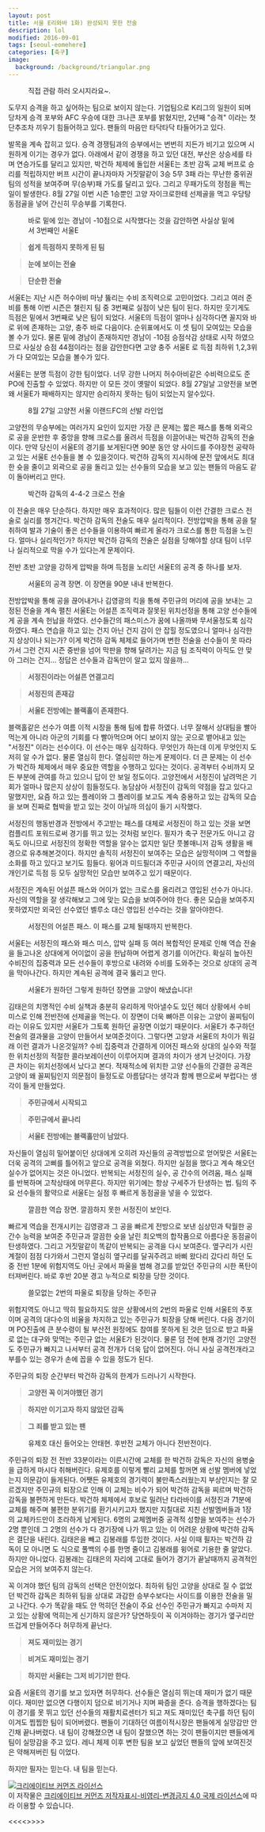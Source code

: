```yaml
---
layout: post
title: 서울 E리와바 1화) 완성되지 못한 전술
description: lol
modified: 2016-09-01
tags: [seoul-eomehere]
categories: [축구]
image:
  background: /background/triangular.png
---
```


<figure>
	<a href="https://raw.githubusercontent.com/goodseonbi/duckfactory/gh-pages/images/categories/soccer/seoul-eomehere/title.png"><img src="https://raw.githubusercontent.com/goodseonbi/duckfactory/gh-pages/images/categories/soccer/seoul-eomehere/title.png" alt=""></a>
	<figcaption>직접 관람 하러 오시지라요~.</figcaption>
</figure>

도무지 승격을 하고 싶어하는 팀으로 보이지 않는다.
기업팀으로 K리그의 일원이 되며 당차게 승격 포부와 AFC 우승에 대한 크나큰 포부를 밝혔지만, 2년째 "승격" 이라는 첫 단추조차 끼우기 힘들어하고 있다. 
팬들의 마음만 타닥타닥 타들어가고 있다.

<!-- more -->

발목을 계속 잡히고 있다. 승격 경쟁팀과의 승부에서는 번번히 지든가 비기고 있으며 시원하게 이기는 경우가 없다. 아래에서 같이 경쟁을 하고 있던 대전, 부산은 상승세를 타며 연승가도를 달리고 있지만, 박건하 체제에 돌입한 서울E는 초반 감독 교체 버프로 승리를 적립하지만 버프 시간이 끝나자마자 거짓말같이 3승 5무 3패 라는 무난한 중위권 팀의 성적을 보여주며 무(승부)패 가도를 달리고 있다. 그리고 무패가도의 정점을 찍는 일이 발생한다. 8월 27일 이번 시즌 1승뿐인 고양 자이크로한테 선제골을 먹고 우당탕 동점골을 넣어 간신히 무승부를 기록한다. 


<figure>
	<a href="https://raw.githubusercontent.com/goodseonbi/duckfactory/gh-pages/images/categories/soccer/seoul-eomehere/standing.png"><img src="https://raw.githubusercontent.com/goodseonbi/duckfactory/gh-pages/images/categories/soccer/seoul-eomehere/standing.png" alt=""></a>
	<figcaption>바로 밑에 있는 경남이 -10점으로 시작했다는 것을 감안하면 사실상 밑에서 3번째인 서울E</figcaption>
</figure>


>**쉽게 득점하지 못하게 된 팀**

>**눈에 보이는 전술**

>**단순한 전술**


서울E는 지난 시즌 허수아비 마냥 뚫리는 수비 조직력으로 고민이었다. 그리고 여러 준비를 통해 이번 시즌은 챌린지 팀 중 3번째로 실점이 낮은 팀이 된다. 하지만 웃기게도 득점은 밑에서 3번째로 낮은 팀이 되었다. 서울E의 득점이 얼마나 심각하다면 꼴지와 바로 위에 존재하는 고양, 충주 바로 다음이다. 순위표에서도 이 셋 팀이 모여있는 모습을 볼 수가 있다. 물론 밑에 경남이 존재하지만 경남이 -10점 승점삭감 상태로 시작 하였으므로 사실상 승점 44점이라는 점을 감안한다면 고양 충주 서울E 로 득점 최하위 1,2,3위가 다 모여있는 모습을 볼수가 있다.

서울E는 분명 득점이 강한 팀이었다. 너무 강한 나머지 허수아비같은 수비력으로도 준PO에 진출할 수 있었다. 하지만 이 모든 것이 옛말이 되었다. 8월 27일날 고양전을 보면 왜 서울E가 패배하지는 않지만 승리하지 못하는 팀이 되었는지 알수있다. 


<figure>
	<a href="https://raw.githubusercontent.com/goodseonbi/duckfactory/gh-pages/images/categories/soccer/seoul-eomehere/LINEUP11.png"><img src="https://raw.githubusercontent.com/goodseonbi/duckfactory/gh-pages/images/categories/soccer/seoul-eomehere/LINEUP11.png" alt=""></a>
	<figcaption>8월 27일 고양전 서울 이랜드FC의 선발 라인업</figcaption>
</figure>


고양전의 무승부에는 여러가지 요인이 있지만 가장 큰 문제는 짧은 패스를 통해 외곽으로 공을 운반한 후 중앙을 향해 크로스를 올려서 득점을 이끌어내는 박건하 감독의 전술이다. 만약 당신이 서울E의 경기를 보게된다면 90분 동안 양 사이드를 주야장천 공략하고 있는 서울E 선수들을 볼 수 있을것이다. 박건하 감독의 지시하에 문전 앞에서도 최대한 슛을 줄이고 외곽으로 공을 돌리고 있는 선수들의 모습을 보고 있는 팬들의 마음도 같이 돌아버리고 만다.


<figure>
	<a href="https://raw.githubusercontent.com/goodseonbi/duckfactory/gh-pages/images/categories/soccer/seoul-eomehere/Park-Kun-Ha-tactics.gif"><img src="https://raw.githubusercontent.com/goodseonbi/duckfactory/gh-pages/images/categories/soccer/seoul-eomehere/Park-Kun-Ha-tactics.gif" alt=""></a>
	<figcaption>박건하 감독의 4-4-2 크로스 전술</figcaption>
</figure>


이 전술은 매우 단순하다. 하지만 매우 효과적이다. 많은 팀들이 이런 간결한 크로스 전술로 실리를 챙겨간다. 박건하 감독의 전술도 매우 실리적이다. 전방압박을 통해 공을 탈취하여 발과 기술이 좋은 선수들을 이용하여 빠르게 올라가 크로스를 통한 득점을 노린다. 얼마나 실리적인가? 하지만 박건하 감독의 전술은 실점을 당해야할 상대 팀이 너무나 실리적으로 막을 수가 있다는게 문제이다. 

전반 초반 고양을 강하게 압박을 하며 득점을 노리던 서울E의 공격 중 하나를 보자.


<figure>
	<a href="https://raw.githubusercontent.com/goodseonbi/duckfactory/gh-pages/images/categories/soccer/seoul-eomehere/Loose-attack.gif"><img src="https://raw.githubusercontent.com/goodseonbi/duckfactory/gh-pages/images/categories/soccer/seoul-eomehere/Loose-attack.gif" alt=""></a>
	<figcaption>서울E의 공격 장면. 이 장면을 90분 내내 반복한다.</figcaption>
</figure>


전방압박을 통해 공을 끊어내거나 김영광의 킥을 통해 주민규의 머리에 공을 보내는 고정된 전술을 계속 펼친 서울E는 어설픈 조직력과 잘못된 위치선정을 통해 고양 선수들에게 공을 계속 헌납을 하였다. 선수들간의 패스미스가 꿈에 나올까봐 무서울정도록 심각하였다. 패스 연습을 하고 있는 건지 아닌 건지 감이 안 잡힐 정도였으니 얼마나 심각한지 상상이나 되는가? 이게 박건하 감독 체제로 들어가며 변한 전술을 선수들이 못 따라가서 그런 건지 시즌 중반을 넘어 막판을 향해 달려가는 지금 팀 조직력이 아직도 안 맞아 그러는 건지... 정답은 선수들과 감독만이 알고 있지 않을까...


>**서정진이라는 어설픈 연결고리**

>**서정진의 존재감**

>**서울E 전방에는 블랙홀이 존재한다.**


블랙홀같은 선수가 여름 이적 시장을 통해 팀에 합류 하였다. 너무 잘해서 상대팀을 빨아먹는게 아니라 아군의 기회를 다 빨아먹으며 어디 보이지 않는 곳으로 뱉어내고 있는 "서정진" 이라는 선수이다. 이 선수는 매우 심각하다. 무엇인가 하는데 이게 무엇인지 도저히 알 수가 없다. 물론 열심히 한다. 열심히만 하는게 문제이다. 더 큰 문제는 이 선수가 박건하 체제에서 매우 중요한 역할을 수행하고 있다는 것이다. 공격부터 수비까지 모든 부분에 관여를 하고 있으니 답이 안 보일 정도이다. 고양전에서 서정진이 날려먹은 기회가 얼마나 많은지 상상이 힘들정도다. 농담삼아 서정진이 감독의 약점을 잡고 있다고 말했지만, 요즘 하고 있는 플레이와 그 플레이를 보고도 계속 중용하고 있는 감독의 모습을 보며 진짜로 협박을 받고 있는 것이 아닐까 의심이 들기 시작했다.

서정진의 행동반경과 전방에서 주고받는 패스를 대체로 서정진이 하고 있는 것을 보면 컴플리트 포워드로써 경기를 뛰고 있는 것처럼 보인다. 필자가 축구 전문가도 아니고 감독도 아니므로 서정진의 정확한 역할을 알수는 없지만 일단 풋볼매니저 감독 생활을 배경으로 유추해본것이다. 하지만 솔직히 서정진이 보여주는 모습은 실망적이며 그 역할을 소화를 하고 있다고 보기도 힘들다. 윙어과 미드필더과 주민규 사이의 연결고리, 자신의 개인기로 득점 등 모두 실망적인 모습만 보여주고 있기 때문이다.

서정진은 계속된 어설픈 패스와 어이가 없는 크로스를 올리려고 영입된 선수가 아니다. 자신의 역할을 잘 생각해보고 그에 맞는 모습을 보여주어야 한다. 좋은 모습을 보여주지 못하였지만 외국인 선수였던 벨루소 대신 영입된 선수라는 것을 알아야한다.


<figure>
	<a href="https://raw.githubusercontent.com/goodseonbi/duckfactory/gh-pages/images/categories/soccer/seoul-eomehere/Newness-of-Seo-Jung-jin.gif"><img src="https://raw.githubusercontent.com/goodseonbi/duckfactory/gh-pages/images/categories/soccer/seoul-eomehere/Newness-of-Seo-Jung-jin.gif" alt=""></a>
	<figcaption>서정진의 어설픈 패스. 이 패스를 교체 될때까지 반복한다.</figcaption>
</figure>


서울E는 서정진의 패스와 패스 미스, 압박 실패 등 여러 복합적인 문제로 인해 역습 전술을 들고나온 상대에게 어이없이 공을 헌납하며 어렵게 경기를 이어간다. 확실히 높아진 수비진의 집중력과 모든 선수들이 후방으로 내려와 수비를 도와주는 것으로 상대의 공격을 막아나간다. 하지만 계속된 공격에 결국 뚫리고 만다.


<figure>
	<a href="https://raw.githubusercontent.com/goodseonbi/duckfactory/gh-pages/images/categories/soccer/seoul-eomehere/Goals-against.gif"><img src="https://raw.githubusercontent.com/goodseonbi/duckfactory/gh-pages/images/categories/soccer/seoul-eomehere/Goals-against.gif" alt=""></a>
	<figcaption>서울E가 원하던 그렇게 원하던 장면을 고양이 해냈습니다!</figcaption>
</figure>


김태은의 치명적인 수비 실책과 충분히 유리하게 막아낼수도 있던 헤더 상황에서 수비 미스로 인해 전반전에 선제골을 먹는다. 이 장면이 더욱 뼈아픈 이유는 고양이 꼴찌팀이라는 이유도 있지만 서울E가 그토록 원하던 골장면 이었기 때문이다. 서울E가 추구하던 전술의 결과물을 고양이 만들어서 보여준것이다. 그렇다면 고양과 서울E의 차이가 뭐길래 이런 결과가 나온것일까? 수비 집중력과 간결하게 이어진 패스와 상대의 실수와 적절한 위치선정의 적절한 콜라보레이션이 이루어지며 결과의 차이가 생겨 난것이다. 가장 큰 차이는 위치선정에서 났다고 본다. 적재적소에 위치한 고양 선수들의 간결한 공격은 고양이 왜 꼴찌팀인지 의문점이 들정도로 아름답다는 생각과 함께 팬으로써 부럽다는 생각이 들게 만들었다.


>**주민규에서 시작되고**

>**주민규에서 끝나리**

>**서울E 전방에는 블랙홀만이 남았다.**


자신들이 열심히 밀어붙이던 상대에게 오히려 자신들의 공격방법으로 얻어맞은 서울E는 더욱 공격의 고삐를 틀어쥐고 앞으로 공격을 외쳤다. 하지만 실점을 했다고 계속 해오던 실수가 없어지는 것은 아니었다. 반복되는 서정진의 실수, 공 간수의 어려움, 패스 실패를 반복하며 고착상태에 머무른다. 하지만 위기에는 항상 구세주가 탄생하는 법. 팀의 주요 선수들의 활약으로 서울E는 실점 후 빠르게 동점골을 넣을 수 있었다.


<figure>
	<a href="https://raw.githubusercontent.com/goodseonbi/duckfactory/gh-pages/images/categories/soccer/seoul-eomehere/Goals-conceded.gif"><img src="https://raw.githubusercontent.com/goodseonbi/duckfactory/gh-pages/images/categories/soccer/seoul-eomehere/Goals-conceded.gif" alt=""></a>
	<figcaption>깔끔한 역습 장면. 깔끔하지 못한 서정진이 보인다.</figcaption>
</figure>


빠르게 역습을 전개시키는 김영광과 그 공을 빠르게 전방으로 보낸 심상민과 탁월한 공 간수 능력을 보여준 주민규과 깔끔한 슛을 날린 최오백의 합작품으로 아름다운 동점골이 탄생하였다. 그리고 거짓말같이 똑같이 반복되는 공격을 다시 보여준다. 옆구리가 시린 계절이 점점 다가와서 그런지 열심히 옆구리를 달궈주려고 바삐 왔다리 갔다리 하던 도중 전반 1분에 위험지역도 아닌 곳에서 파울을 범해 경고를 받았던 주민규의 시한 폭탄이 터져버린다. 바로 후반 20분 경고 누적으로 퇴장을 당한 것이다.


<figure>
	<a href="https://raw.githubusercontent.com/goodseonbi/duckfactory/gh-pages/images/categories/soccer/seoul-eomehere/Red-jumingyu.gif"><img src="https://raw.githubusercontent.com/goodseonbi/duckfactory/gh-pages/images/categories/soccer/seoul-eomehere/Red-jumingyu.gif" alt=""></a>
	<figcaption>쓸모없는 2번의 파울로 퇴장을 당하는 주민규</figcaption>
</figure>


위험지역도 아니고 딱히 필요하지도 않은 상황에서의 2번의 파울로 인해 서울E의 주포이며 공격의 대다수의 비율을 차지하고 있는 주민규가 퇴장을 당해 버린다. 다음 경기이며 PO진출에 큰 분수령이 될 부산전 원정에도 참여를 못하게 된 것은 덤으로 받고 파울로 없는 대구와 맞먹는 주민규 없는 서울E가 된것이다.  물론 덤 전에 현재 경기인 고양전도 주민규가 빠지고 나서부터 공격 전개가 더욱 답이 없어진다. 아니 사실 공격전개라고 부를수 있는 경우가 손에 꼽을 수 있을 정도가 된다. 

주민규의 퇴장 순간부터 박건하 감독의 한계가 드러나기 시작한다.


>**고양전 꼭 이겨야했던 경기**

>**하지만 이기고자 하지 않았던 감독**

>**그 죄를 받고 있는 팬**


<figure>
	<a href="https://raw.githubusercontent.com/goodseonbi/duckfactory/gh-pages/images/categories/soccer/seoul-eomehere/Replacing-an.png"><img src="https://raw.githubusercontent.com/goodseonbi/duckfactory/gh-pages/images/categories/soccer/seoul-eomehere/Replacing-an.png" alt=""></a>
	<figcaption>유제호 대신 들어오는 안태현. 후반전 교체가 아니다 전반전이다.</figcaption>
</figure>


주민규의 퇴장 전 전반 33분이라는 이른시간에 교체를 한 박건하 감독은 자신의 용병술을 급하게 마시다 취해버린다. 유제호를 이렇게 빨리 교체를 할꺼면 왜 선발 멤버에 넣었는지 의문감이 들게된다. 어쨋든 유제호의 경기력이 불만족스러웠는지 부상인지는 잘 모르겠지만 주민규의 퇴장으로 인해 이 교체는 비수가 되어 박건하 감독을 찌르며 박건하 감독을 불편하게 만든다. 박건하 체제에서 후보로 밀려난 타라바이를 서정진과 71분에 교체를 해주며 불편한 분위기를 환기시키고자 했지만 지칠대로 지친 선발멤버들과 1장의 교체카드만이 초라하게 남게된다. 6명의 교체멤버중 공격적 성향을 보여주는 선수가 2명 뿐인데 그 2명의 선수가 다 경기장에 나가 뛰고 있는 이 어려운 상황에 박건하 감독은 결단을 내린다. 김태은을 빼고 김봉래를 투입한 것이다. 사실 이때 필자는 박건하 감독이 모 아니면 도 식으로 풀백의 수를 한명 줄이고 김봉래를 윙어로 기용한 줄 알았다. 하지만 아니었다. 김봉래는 김태은의 자리에 고대로 들어가 경기가 끝날때까지 공격적인 모습은 거의 보여주지 않는다. 

꼭 이겨야 했던 팀의 감독의 선택은 안전이었다. 최하위 팀인 고양을 상대로 질 수 없었던 박건하 감독은 최하위 팀을 상대로 과감한 승부수보다는 사이드를 이용한 전술을 밀고 나간다. 수가 똑같을 때도 안 먹히던 전술이 주요 선수인 주민규가 빠지고 수마저 지고 있는 상황에 먹히는게 신기하지 않은가? 당연하듯이 꼭 이겨야하는 경기가 옆구리만 뜨겁게 만들어주다 허무하게 끝난다.


>**져도 재미있는 경기**

>**비겨도 재미있는 경기**

>**하지만 서울E는 그저 비기기만 한다.**


요즘 서울E의 경기를 보고 있자면 허무하다. 선수들은 열심히 뛰는데 재미가 없기 때문이다. 재미만 없으면 다행이지 덤으로 비기거나 지며 짜증을 준다. 승격을 행하겠다는 팀이 경기를 못 뛰고 있던 선수들의 재활치료센터가 되고 져도 재미있던 축구를 하던 팀이 이겨도 찝찝한 팀이 되어버렸다. 팬들이 기대하던 여름이적시장은 팬들에게 실망감만 안긴채 끝나버렸다. 내 팀이 강해졌으면 내 팀이 잘했으면 하는 것이 팬들이지만 팬들에게 팀이 실망감을 주고 있다. 레니 체제 이후 변한 팀을 보고 싶었던 팬들의 앞에 보여진것은 약해져버린 팀 이었다.

하지만 필자는 믿는다. 내 팀을 믿는다.


<a rel="license" href="http://creativecommons.org/licenses/by-nc-nd/4.0/"><img alt="크리에이티브 커먼즈 라이선스" style="border-width:0" src="https://i.creativecommons.org/l/by-nc-nd/4.0/88x31.png" /></a><br />이 저작물은 <a rel="license" href="http://creativecommons.org/licenses/by-nc-nd/4.0/">크리에이티브 커먼즈 저작자표시-비영리-변경금지 4.0 국제 라이선스</a>에 따라 이용할 수 있습니다.

<<<<>>>>

